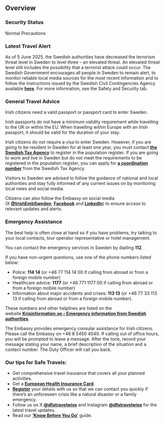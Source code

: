 ## Overview

### **Security Status**

Normal Precautions

### **Latest Travel Alert**

As of 5 June 2025, the Swedish authorities have decreased the terrorism threat level in Sweden to level three – an elevated threat. An elevated threat level still includes the possibility that a terrorist attack could occur. The Swedish Government encourages all people in Sweden to remain alert, to monitor reliable local media sources for the most recent information and to follow the instructions issued by the Swedish Civil Contingencies Agency available [**here**](https://www.krisinformation.se/en/hazards-and-risks/terrorism). For more information, see the Safety and Security tab.

### **General Travel Advice**

Irish citizens need a valid passport or passport card to enter Sweden.

Irish passports do not have a minimum validity requirement while travelling to the UK or within the EU. When travelling within Europe with an Irish passport, it should be valid for the duration of your stay.

Irish citizens do not require a visa to enter Sweden. However, if you are going to be resident in Sweden for at least one year, you must contact [**the Swedish Tax Agency**](https://www.skatteverket.se/servicelankar/otherlanguages/inenglishengelska/individualsandemployees/movingtosweden.4.7be5268414bea064694c40c.html) to register in the population register. If you are going to work and live in Sweden but do not meet the requirements to be registered in the population register, you can apply for [**a coordination number**](https://www.skatteverket.se/servicelankar/otherlanguages/inenglishengelska/individualsandemployees/coordinationnumbers.4.1657ce2817f5a993c3a7d2a.html) from the Swedish Tax Agency.

Visitors to Sweden are advised to follow the guidance of national and local authorities and stay fully informed of any current issues on by monitoring local news and social media.

Citizens can also follow the Embassy on social media (X [**@IrishEmbSweden**](https://twitter.com/IrishEmbSweden); [**Facebook**](https://m.facebook.com/IrishEmbSweden) and [**LinkedIn**](https://se.linkedin.com/company/irishembsweden)) to ensure access to relevant updates and alerts.

### **Emergency Assistance**

The best help is often close at hand so if you have problems, try talking to your local contacts, tour operator representative or hotel management.

You can contact the emergency services in Sweden by dialling **112**.

If you have non-urgent questions, use one of the phone numbers listed below:

* Police: **114 14** (or +46 77 114 14 00 if calling from abroad or from a foreign mobile number)
* Healthcare advice: **1177** (or +46 771 1177 00 if calling from abroad or from a foreign mobile number)
* Information about major accidents and crises: **113 13** (or +46 77 33 113 13 if calling from abroad or from a foreign mobile number).

These numbers and other helplines are listed on the website [**Krisinformation.se – Emergency information from Swedish authorities**](https://www.krisinformation.se/en/finding-help-and-services/important-phone-numbers).

The Embassy provides emergency consular assistance for Irish citizens. Please call the Embassy on +46 8 5450 4040. If calling out of office hours, you will be prompted to leave a message. After the tone, record your message stating your name, a brief description of the situation and a contact number. The Duty Officer will call you back.

### **Our tips for Safe Travels:**

* Get comprehensive travel insurance that covers all your planned activities.
* Get a [**European Health Insurance Card**](http://www.hse.ie/eng/services/list/1/schemes/EHIC/)**.**
* [**Register**](/en/dfa/overseas-travel/citizens-registration/) your details with us so that we can contact you quickly if there’s an unforeseen crisis like a natural disaster or a family emergency.
* Follow us on X [**@dfatravelwise**](https://www.twitter.com/DFATravelWise) and Instagram [**@dfatravelwise**](https://www.instagram.com/dfatravelwise/) for the latest travel updates.
* Read our [**‘Know Before You Go’**](/en/dfa/overseas-travel/know-before-you-go-/) guide.